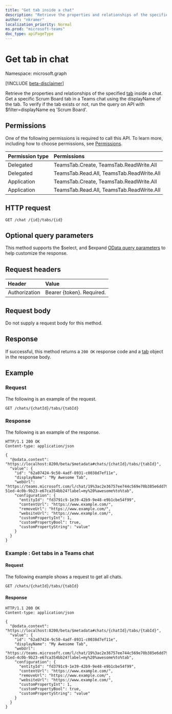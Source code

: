 ```yaml
---
title: "Get tab inside a chat"
description: "Retrieve the properties and relationships of the specified tab inside a chat. "
author: "nkramer"
localization_priority: Normal
ms.prod: "microsoft-teams"
doc_type: apiPageType
---
```


# Get tab in chat

Namespace: microsoft.graph

[!INCLUDE [beta-disclaimer](../../includes/beta-disclaimer.md)]

Retrieve the properties and relationships of the specified [tab](../resources/teamstab.md) inside a chat. Get a specific Scrum Board tab in a Teams chat using the displayName of the tab. To verify if the tab exists or not, run the query on API with $filter=displayName eq 'Scrum Board'.

## Permissions
One of the following permissions is required to call this API. To learn more, including how to choose permissions, see [Permissions](/graph/permissions-reference).

|Permission type      | Permissions | 
|:--------------------|:---------------------------------|
|Delegated  | TeamsTab.Create, TeamsTab.ReadWrite.All  |
|Delegated  | TeamsTab.Read.All, TeamsTab.ReadWrite.All |
|Application |TeamsTab.Create, TeamsTab.ReadWrite.All  |
|Application |TeamsTab.Read.All, TeamsTab.ReadWrite.All  |
## HTTP request

```http
GET /chat /{id}/tabs/{id}
```

## Optional query parameters

This method supports the $select, and $expand [OData query parameters](/graph/query-parameters) to help customize the response.

## Request headers
| Header       | Value |
|:---------------|:--------|
| Authorization  | Bearer {token}. Required.  |

## Request body
Do not supply a request body for this method.

## Response

If successful, this method returns a `200 OK` response code and a [tab](../resources/teamstab.md) object in the response body.

## Example

### Request

The following is an example of the request.
```http
GET /chats/{chatId}/tabs/{tabId}
```
### Response

The following is an example of the response. 

```http
HTTP/1.1 200 OK
Content-type: application/json

{
  "@odata.context": "https://localhost:8200/beta/$metadata#chats/{chatId}/tabs/{tabId}",
  "value": {
    "id": "62a07424-9c50-4adf-8931-c0038d7ef11e",
    "displayName": "My Awesome Tab",
    "webUrl": "https://teams.microsoft.com/l/chat/19%3ac2e36757ee744c569e70b385e6dd79b6%40thread.skype/tab%3a%3afd736d46-51ed-4c0b-9b23-e67ca354bb24?label=my%20%awesome%to%tab",
    "configuration": {
      "entityId": "fd3791c9-1e39-42b9-9e48-e9b1cbe54f99",
      "contentUrl": "https://www.example.com/",
      "removeUrl": "https://www.example.com/",
      "websiteUrl": "https://www.example.com/",
      "customPropertyInt": 1,
      "customPropertyBool": true,
      "customPropertyString": "value"
    }
  }
}
```

### Example : Get tabs in a Teams chat

#### Request

The following example shows a request to get all chats.

```http
GET /chats/{chatId}/tabs/{tabId}
```

#### Response

```http
HTTP/1.1 200 OK
Content-type: application/json

{
  "@odata.context": "https://localhost:8200/beta/$metadata#chats/{chatId}/tabs/{tabId}",
  "value": {
    "id": "62a07424-9c50-4adf-8931-c0038d7ef11e",
    "displayName": "My Awesome Tab",
    "webUrl": "https://teams.microsoft.com/l/chat/19%3ac2e36757ee744c569e70b385e6dd79b6%40thread.skype/tab%3a%3afd736d46-51ed-4c0b-9b23-e67ca354bb24?label=my%20%awesome%to%tab",
    "configuration": {
      "entityId": "fd3791c9-1e39-42b9-9e48-e9b1cbe54f99",
      "contentUrl": "https://www.example.com/",
      "removeUrl": "https://www.example.com/",
      "websiteUrl": "https://www.example.com/",
      "customPropertyInt": 1,
      "customPropertyBool": true,
      "customPropertyString": "value"
    }
  }
}
```
